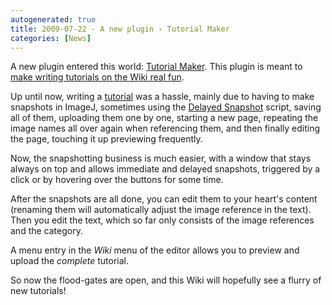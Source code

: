 ```yaml
---
autogenerated: true
title: 2009-07-22 - A new plugin › Tutorial Maker
categories: [News]
---
```


A new plugin entered this world: [Tutorial Maker](/plugins/tutorial-maker). This plugin is meant to [make writing tutorials on the Wiki real fun](/tutorials/make-a-new-tutorial).

Up until now, writing a [tutorial](/plugin-index#tutorials) was a hassle, mainly due to having to make snapshots in ImageJ, sometimes using the [Delayed Snapshot](/plugins/delayed-snapshot) script, saving all of them, uploading them one by one, starting a new page, repeating the image names all over again when referencing them, and then finally editing the page, touching it up previewing frequently.

Now, the snapshotting business is much easier, with a window that stays always on top and allows immediate and delayed snapshots, triggered by a click or by hovering over the buttons for some time.

After the snapshots are all done, you can edit them to your heart's content (renaming them will automatically adjust the image reference in the text). Then you edit the text, which so far only consists of the image references and the category.

A menu entry in the *Wiki* menu of the editor allows you to preview and upload the *complete* tutorial.

So now the flood-gates are open, and this Wiki will hopefully see a flurry of new tutorials!


